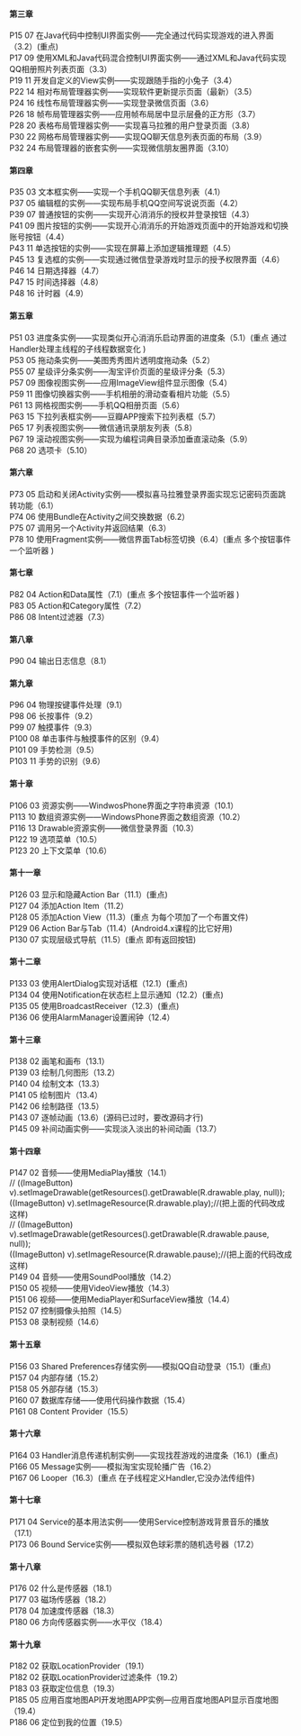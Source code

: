 #### 第三章  
P15 07 在Java代码中控制UI界面实例——完全通过代码实现游戏的进入界面（3.2）(重点)  
P17 09 使用XML和Java代码混合控制UI界面实例——通过XML和Java代码实现QQ相册照片列表页面（3.3）  
P19 11 开发自定义的View实例——实现跟随手指的小兔子（3.4）  
P22 14 相对布局管理器实例——实现软件更新提示页面（最新）（3.5）  
P24 16 线性布局管理器实例——实现登录微信页面（3.6）  
P26 18 帧布局管理器实例——应用帧布局居中显示层叠的正方形（3.7）  
P28 20 表格布局管理器实例——实现喜马拉雅的用户登录页面（3.8）  
P30 22 网格布局管理器实例——实现QQ聊天信息列表页面的布局（3.9）  
P32 24 布局管理器的嵌套实例——实现微信朋友圈界面（3.10）  

#### 第四章  
P35 03 文本框实例——实现一个手机QQ聊天信息列表（4.1）  
P37 05 编辑框的实例——实现布局手机QQ空间写说说页面（4.2）  
P39 07 普通按钮的实例——实现开心消消乐的授权并登录按钮（4.3）  
P41 09 图片按钮的实例——实现开心消消乐的开始游戏页面中的开始游戏和切换账号按钮（4.4）  
P43 11 单选按钮的实例——实现在屏幕上添加逻辑推理题（4.5）  
P45 13 复选框的实例——实现通过微信登录游戏时显示的授予权限界面（4.6）  
P46 14 日期选择器（4.7）  
P47 15 时间选择器（4.8）  
P48 16 计时器（4.9）  

#### 第五章  
P51 03 进度条实例——实现类似开心消消乐启动界面的进度条（5.1）(重点 通过Handler处理主线程的子线程数据变化 )  
P53 05 拖动条实例——美图秀秀图片透明度拖动条（5.2）  
P55 07 星级评分条实例——淘宝评价页面的星级评分条（5.3）  
P57 09 图像视图实例——应用ImageView组件显示图像（5.4）  
P59 11 图像切换器实例——手机相册的滑动查看相片功能（5.5）  
P61 13 网格视图实例——手机QQ相册页面（5.6）  
P63 15 下拉列表框实例——豆瓣APP搜索下拉列表框（5.7）  
P65 17 列表视图实例——微信通讯录朋友列表（5.8）  
P67 19 滚动视图实例——实现为编程词典目录添加垂直滚动条（5.9）  
P68 20 选项卡（5.10）  

#### 第六章  
P73 05 启动和关闭Activity实例——模拟喜马拉雅登录界面实现忘记密码页面跳转功能（6.1）  
P74 06 使用Bundle在Activity之间交换数据（6.2）  
P75 07 调用另一个Activity并返回结果（6.3）  
P78 10 使用Fragment实例——微信界面Tab标签切换（6.4）(重点 多个按钮事件一个监听器 )  

#### 第七章  
P82 04 Action和Data属性（7.1）(重点 多个按钮事件一个监听器 )  
P83 05 Action和Category属性（7.2）  
P86 08 Intent过滤器（7.3）  

#### 第八章  
P90 04 输出日志信息（8.1）  

#### 第九章  
P96 04 物理按键事件处理（9.1）  
P98 06 长按事件（9.2）  
P99 07 触摸事件（9.3）  
P100 08 单击事件与触摸事件的区别（9.4）  
P101 09 手势检测（9.5）  
P103 11 手势的识别（9.6）  

#### 第十章  
P106 03 资源实例——WindwosPhone界面之字符串资源（10.1）  
P113 10 数组资源实例——WindowsPhone界面之数组资源（10.2）  
P116 13 Drawable资源实例——微信登录界面（10.3）  
P122 19 选项菜单（10.5）  
P123 20 上下文菜单（10.6）  

#### 第十一章  
P126 03 显示和隐藏Action Bar（11.1）(重点)  
P127 04 添加Action Item（11.2）  
P128 05 添加Action View（11.3）(重点 为每个项加了一个布置文件)  
P129 06 Action Bar与Tab（11.4）(Android4.x课程的比它好用)  
P130 07 实现层级式导航（11.5）(重点 即有返回按钮)  

#### 第十二章  
P133 03 使用AlertDialog实现对话框（12.1）(重点)  
P134 04 使用Notification在状态栏上显示通知（12.2）(重点)  
P135 05 使用BroadcastReceiver（12.3）(重点)  
P136 06 使用AlarmManager设置闹钟（12.4）  

#### 第十三章  
P138 02 画笔和画布（13.1）  
P139 03 绘制几何图形（13.2）  
P140 04 绘制文本（13.3）  
P141 05 绘制图片（13.4）  
P142 06 绘制路径（13.5）  
P143 07 逐帧动画（13.6）(源码已过时，要改源码才行)  
P145 09 补间动画实例——实现淡入淡出的补间动画（13.7）  

#### 第十四章  
P147 02 音频——使用MediaPlay播放（14.1）  
// ((ImageButton) v).setImageDrawable(getResources().getDrawable(R.drawable.play, null));  
((ImageButton) v).setImageResource(R.drawable.play);//(把上面的代码改成这样)  
// ((ImageButton) v).setImageDrawable(getResources().getDrawable(R.drawable.pause, null));  
((ImageButton) v).setImageResource(R.drawable.pause);//(把上面的代码改成这样)  
P149 04 音频——使用SoundPool播放（14.2）  
P150 05 视频——使用VideoView播放（14.3）  
P151 06 视频——使用MediaPlayer和SurfaceView播放（14.4）  
P152 07 控制摄像头拍照（14.5）  
P153 08 录制视频（14.6）  

#### 第十五章  
P156 03 Shared Preferences存储实例——模拟QQ自动登录（15.1）(重点)  
P157 04 内部存储（15.2）  
P158 05 外部存储（15.3）  
P160 07 数据库存储——使用代码操作数据（15.4）  
P161 08 Content Provider（15.5）  

#### 第十六章  
P164 03 Handler消息传递机制实例——实现找茬游戏的进度条（16.1）(重点)  
P166 05 Message实例——模拟淘宝实现轮播广告（16.2）  
P167 06 Looper（16.3）(重点 在子线程定义Handler,它没办法传组件)  

#### 第十七章  
P171 04 Service的基本用法实例——使用Service控制游戏背景音乐的播放（17.1）  
P173 06 Bound Service实例——模拟双色球彩票的随机选号器（17.2）  

#### 第十八章  
P176 02 什么是传感器（18.1）  
P177 03 磁场传感器（18.2）  
P178 04 加速度传感器（18.3）  
P180 06 方向传感器实例——水平仪（18.4）  

#### 第十九章  
P182 02 获取LocationProvider（19.1）   
P182 02 获取LocationProvider过滤条件（19.2）  
P183 03 获取定位信息（19.3）  
P185 05 应用百度地图API开发地图APP实例—应用百度地图API显示百度地图（19.4）  
P186 06 定位到我的位置（19.5）  








